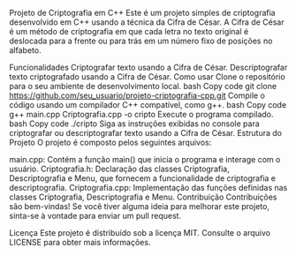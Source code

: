 Projeto de Criptografia em C++
Este é um projeto simples de criptografia desenvolvido em C++ usando a técnica da Cifra de César. A Cifra de César é um método de criptografia em que cada letra no texto original é deslocada para a frente ou para trás em um número fixo de posições no alfabeto.

Funcionalidades
Criptografar texto usando a Cifra de César.
Descriptografar texto criptografado usando a Cifra de César.
Como usar
Clone o repositório para o seu ambiente de desenvolvimento local.
bash
Copy code
git clone https://github.com/seu_usuario/projeto-criptografia-cpp.git
Compile o código usando um compilador C++ compatível, como g++.
bash
Copy code
g++ main.cpp Criptografia.cpp -o cripto
Execute o programa compilado.
bash
Copy code
./cripto
Siga as instruções exibidas no console para criptografar ou descriptografar texto usando a Cifra de César.
Estrutura do Projeto
O projeto é composto pelos seguintes arquivos:

main.cpp: Contém a função main() que inicia o programa e interage com o usuário.
Criptografia.h: Declaração das classes Criptografia, Descriptografia e Menu, que fornecem a funcionalidade de criptografia e descriptografia.
Criptografia.cpp: Implementação das funções definidas nas classes Criptografia, Descriptografia e Menu.
Contribuição
Contribuições são bem-vindas! Se você tiver alguma ideia para melhorar este projeto, sinta-se à vontade para enviar um pull request.

Licença
Este projeto é distribuído sob a licença MIT. Consulte o arquivo LICENSE para obter mais informações.
